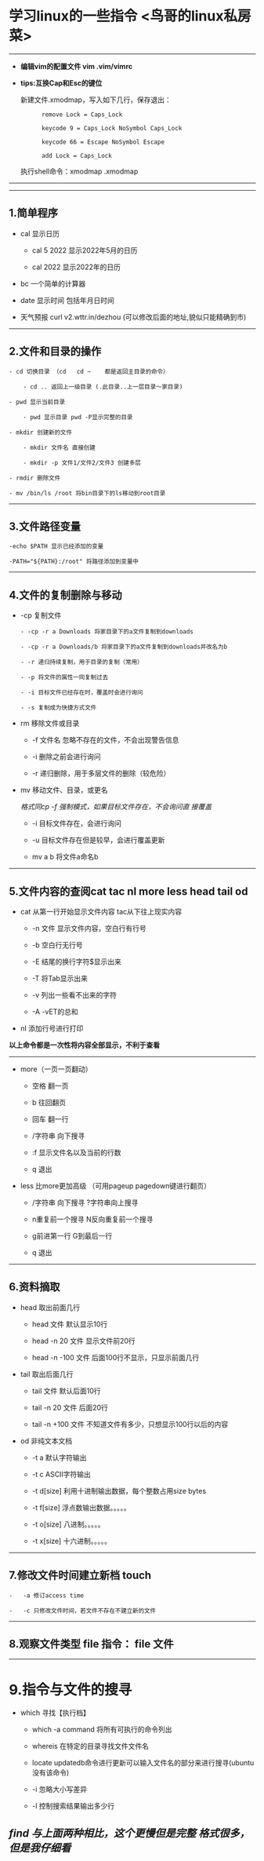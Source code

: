 # 学习linux的一些指令 <鸟哥的linux私房菜>

---

- **编辑vim的配置文件 vim .vim/vimrc** 

- **tips:互换Cap和Esc的键位** 

	新建文件.xmodmap，写入如下几行，保存退出：

	        remove Lock = Caps_Lock

	        keycode 9 = Caps_Lock NoSymbol Caps_Lock

	        keycode 66 = Escape NoSymbol Escape

	        add Lock = Caps_Lock

	执行shell命令：xmodmap .xmodmap

---
---
## 1.简单程序

-	cal 显示日历

	-	cal 5 2022 显示2022年5月的日历

	-	cal 2022 显示2022年的日历

-	bc 一个简单的计算器

-	date 显示时间 包括年月日时间

-	天气预报 curl v2.wttr.in/dezhou (可以修改后面的地址,貌似只能精确到市)

---
## 2.文件和目录的操作

	- cd 切换目录 （cd 	cd ~ 	都是返回主目录的命令）

		- cd .. 返回上一级目录 (.此目录..上一层目录～家目录)

	- pwd 显示当前目录

		- pwd 显示目录 pwd -P显示完整的目录	

	- mkdir 创建新的文件

		- mkdir	文件名 直接创建

		- mkdir -p 文件1/文件2/文件3 创建多层

	- rmdir 删除文件

	- mv /bin/ls /root 将bin目录下的ls移动到root目录

---
## 3.文件路径变量 

	-echo $PATH 显示已经添加的变量

	-PATH="${PATH}:/root" 将路径添加到变量中

---
## 4.文件的复制删除与移动

-	-cp 复制文件

		- -cp -r a Downloads 将家目录下的a文件复制到downloads

		- -cp -r a Downloads/b 将家目录下的a文件复制到downloads并改名为b

		- -r 递归持续复制，用于目录的复制（常用）

		- -p 将文件的属性一同复制过去

		- -i 目标文件已经存在时，覆盖时会进行询问

		- -s 复制成为快捷方式文件 

-	rm 移除文件或目录

	- -f 文件名 忽略不存在的文件，不会出现警告信息

	- -i 删除之前会进行询问

	-	-r 递归删除，用于多层文件的删除（较危险）

- mv 移动文件、目录，或更名

	*格式同cp -f 强制模式，如果目标文件存在，不会询问直
    接覆盖* 

	- -i 目标文件存在，会进行询问

	-	-u 目标文件存在但是较早，会进行覆盖更新

	-	mv a b 将文件a命名b	

----

## 5.文件内容的查阅cat tac nl more less head tail od

- cat 从第一行开始显示文件内容 tac从下往上现实内容

	-	-n 文件  显示文件内容，空白行有行号

	-	-b 空白行无行号

	-	-E 结尾的换行字符$显示出来

	-	-T 将Tab显示出来

	-	-v 列出一些看不出来的字符

	-	-A -vET的总和

- nl 添加行号进行打印


**以上命令都是一次性将内容全部显示，不利于查看**

---

- more（一页一页翻动）	

	- 空格 翻一页

	- b 往回翻页  

	- 回车 翻一行

	- /字符串 向下搜寻

	- :f 显示文件名以及当前的行数

	- q 退出

- less 比more更加高级 （可用pageup pagedown键进行翻页）

	- 	/字符串 向下搜寻  ?字符串向上搜寻

	- 	n重复前一个搜寻 N反向重复前一个搜寻

	- 	g前进第一行 G到最后一行

	- 	q 退出

-----
## 6.资料摘取

-	head 取出前面几行

	-	head 文件 默认显示10行

	-	head -n 20 文件 显示文件前20行

	-	head -n -100 文件 后面100行不显示，只显示前面几行

-	tail 取出后面几行

	-	tail 文件 默认后面10行

	-	tail -n 20 文件 后面20行

	-	tail -n +100 文件 不知道文件有多少，只想显示100行以后的内容

-	od 非纯文本文档

	-	-t a 默认字符输出

	-	-t c ASCII字符输出

	-	-t d[size] 利用十进制输出数据，每个整数占用size bytes

	-	-t f[size] 浮点数输出数据。。。。。

	-	-t o[size] 八进制。。。。。

	-	-t x[size] 十六进制。。。。。


---
## 7.修改文件时间建立新档 touch	

	-	-a 修订access time

	-	-c 只修改文件时间，若文件不存在不建立新的文件


---
## 8.观察文件类型 file 指令： file 文件	

---
# 9.指令与文件的搜寻

-	which 寻找【执行档】

	-	which -a command 将所有可执行的命令列出

	-	whereis 在特定的目录寻找文件文件名

	-	locate updatedb命令进行更新可以输入文件名的部分来进行搜寻(ubuntu没有该命令)

	-	-i 忽略大小写差异

	-	-l 控制搜索结果输出多少行


*find 与上面两种相比，这个更慢但是完整 格式很多，但是我仔细看*
---



